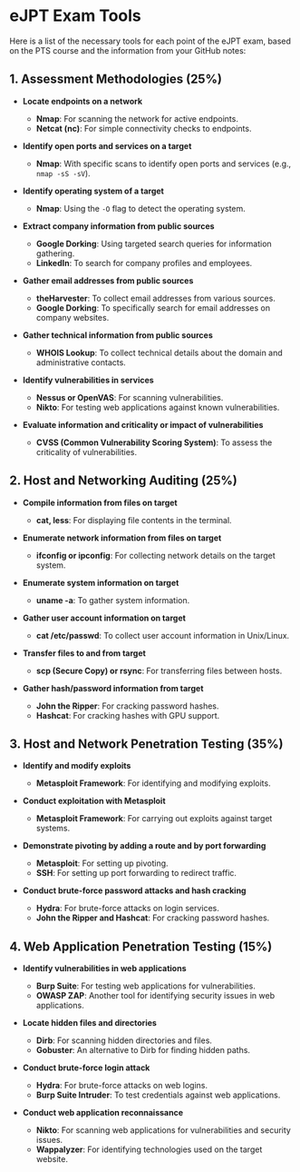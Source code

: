 # eJPT Exam Tools

Here is a list of the necessary tools for each point of the eJPT exam, based on the PTS course and the information from your GitHub notes:

## 1. Assessment Methodologies (25%)

- **Locate endpoints on a network**
  - **Nmap**: For scanning the network for active endpoints.
  - **Netcat (nc)**: For simple connectivity checks to endpoints.

- **Identify open ports and services on a target**
  - **Nmap**: With specific scans to identify open ports and services (e.g., `nmap -sS -sV`).

- **Identify operating system of a target**
  - **Nmap**: Using the `-O` flag to detect the operating system.

- **Extract company information from public sources**
  - **Google Dorking**: Using targeted search queries for information gathering.
  - **LinkedIn**: To search for company profiles and employees.

- **Gather email addresses from public sources**
  - **theHarvester**: To collect email addresses from various sources.
  - **Google Dorking**: To specifically search for email addresses on company websites.

- **Gather technical information from public sources**
  - **WHOIS Lookup**: To collect technical details about the domain and administrative contacts.

- **Identify vulnerabilities in services**
  - **Nessus or OpenVAS**: For scanning vulnerabilities.
  - **Nikto**: For testing web applications against known vulnerabilities.

- **Evaluate information and criticality or impact of vulnerabilities**
  - **CVSS (Common Vulnerability Scoring System)**: To assess the criticality of vulnerabilities.

## 2. Host and Networking Auditing (25%)

- **Compile information from files on target**
  - **cat, less**: For displaying file contents in the terminal.

- **Enumerate network information from files on target**
  - **ifconfig or ipconfig**: For collecting network details on the target system.

- **Enumerate system information on target**
  - **uname -a**: To gather system information.

- **Gather user account information on target**
  - **cat /etc/passwd**: To collect user account information in Unix/Linux.

- **Transfer files to and from target**
  - **scp (Secure Copy) or rsync**: For transferring files between hosts.

- **Gather hash/password information from target**
  - **John the Ripper**: For cracking password hashes.
  - **Hashcat**: For cracking hashes with GPU support.

## 3. Host and Network Penetration Testing (35%)

- **Identify and modify exploits**
  - **Metasploit Framework**: For identifying and modifying exploits.

- **Conduct exploitation with Metasploit**
  - **Metasploit Framework**: For carrying out exploits against target systems.

- **Demonstrate pivoting by adding a route and by port forwarding**
  - **Metasploit**: For setting up pivoting.
  - **SSH**: For setting up port forwarding to redirect traffic.

- **Conduct brute-force password attacks and hash cracking**
  - **Hydra**: For brute-force attacks on login services.
  - **John the Ripper and Hashcat**: For cracking password hashes.

## 4. Web Application Penetration Testing (15%)

- **Identify vulnerabilities in web applications**
  - **Burp Suite**: For testing web applications for vulnerabilities.
  - **OWASP ZAP**: Another tool for identifying security issues in web applications.

- **Locate hidden files and directories**
  - **Dirb**: For scanning hidden directories and files.
  - **Gobuster**: An alternative to Dirb for finding hidden paths.

- **Conduct brute-force login attack**
  - **Hydra**: For brute-force attacks on web logins.
  - **Burp Suite Intruder**: To test credentials against web applications.

- **Conduct web application reconnaissance**
  - **Nikto**: For scanning web applications for vulnerabilities and security issues.
  - **Wappalyzer**: For identifying technologies used on the target website.
